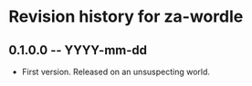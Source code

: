 # Revision history for za-wordle

## 0.1.0.0 -- YYYY-mm-dd

* First version. Released on an unsuspecting world.
